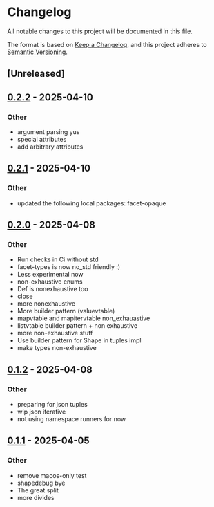 # Changelog

All notable changes to this project will be documented in this file.

The format is based on [Keep a Changelog](https://keepachangelog.com/en/1.0.0/),
and this project adheres to [Semantic Versioning](https://semver.org/spec/v2.0.0.html).

## [Unreleased]

## [0.2.2](https://github.com/facet-rs/facet/compare/facet-types-v0.2.1...facet-types-v0.2.2) - 2025-04-10

### Other

- argument parsing yus
- special attributes
- add arbitrary attributes

## [0.2.1](https://github.com/facet-rs/facet/compare/facet-types-v0.2.0...facet-types-v0.2.1) - 2025-04-10

### Other

- updated the following local packages: facet-opaque

## [0.2.0](https://github.com/facet-rs/facet/compare/facet-types-v0.1.2...facet-types-v0.2.0) - 2025-04-08

### Other

- Run checks in Ci without std
- facet-types is now no_std friendly :)
- Less experimental now
- non-exhaustive enums
- Def is nonexhaustive too
- close
- more nonexhaustive
- More builder pattern (valuevtable)
- mapvtable and mapitervtable non_exhauastive
- listvtable builder pattern + non exhaustive
- more non-exhaustive stuff
- Use builder pattern for Shape in tuples impl
- make types non-exhaustive

## [0.1.2](https://github.com/facet-rs/facet/compare/facet-types-v0.1.1...facet-types-v0.1.2) - 2025-04-08

### Other

- preparing for json tuples
- wip json iterative
- not using namespace runners for now

## [0.1.1](https://github.com/facet-rs/facet/releases/tag/facet-types-v0.1.1) - 2025-04-05

### Other

- remove macos-only test
- shapedebug bye
- The great split
- more divides
